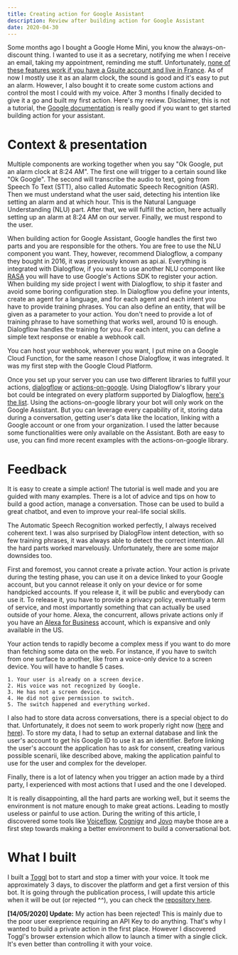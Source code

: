 ```yaml
---
title: Creating action for Google Assistant
description: Review after building action for Google Assistant
date: 2020-04-30
---
```


Some months ago I bought a Google Home Mini, you know the always-on-discount thing. I wanted to use it as a secretary, notifying me when I receive an email, taking my appointment, reminding me stuff. Unfortunately, [none of these features work if you have a Gsuite account and live in France](https://support.google.com/googlenest/answer/7571892?co=GENIE.Platform%3DDesktop&hl=en). As of now I mostly use it as an alarm clock, the sound is good and it's easy to put an alarm.
However, I also bought it to create some custom actions and control the most I could with my voice. After 3 months I finally decided to give it a go and built my first action. Here's my review. Disclaimer, this is not a tutorial, the [Google documentation](https://developers.google.com/assistant/conversational/overview) is really good if you want to get started building action for your assistant.

# Context & presentation

Multiple components are working together when you say "Ok Google, put an alarm clock at 8:24 AM".
The first one will trigger to a certain sound like "Ok Google".
The second will transcribe the audio to text, going from Speech To Text (STT), also called Automatic Speech Recognition (ASR).
Then we must understand what the user said, detecting his intention like setting an alarm and at which hour. This is the Natural Language Understanding (NLU) part.
After that, we will fulfill the action, here actually setting up an alarm at 8:24 AM on our server.
Finally, we must respond to the user.

When building action for Google Assistant, Google handles the first two parts and you are responsible for the others.
You are free to use the NLU component you want. They, however, recommend Dialogflow, a company they bought in 2016, it was previously known as api.ai.
Everything is integrated with Dialogflow, if you want to use another NLU component like [RASA](https://rasa.com/) you will have to use Google's Actions SDK to register your action. When building my side project I went with Dialogflow, to ship it faster and avoid some boring configuration step.
In Dialogflow you define your intents, create an agent for a language, and for each agent and each intent you have to provide training phrases. You can also define an entity, that will be given as a parameter to your action. You don't need to provide a lot of training phrase to have something that works well, around 10 is enough. Dialogflow handles the training for you.
For each intent, you can define a simple text response or enable a webhook call.

You can host your webhook, wherever you want, I put mine on a Google Cloud Function, for the same reason I chose Dialogflow, it was integrated. It was my first step with the Google Cloud Platform.

Once you set up your server you can use two different libraries to fulfill your actions, [dialogflow](https://github.com/googleapis/nodejs-dialogflow#readme) or [actions-on-google](https://github.com/actions-on-google/actions-on-google-nodejs#readme). Using Dialogflow's library your bot could be integrated on every platform supported by Dialogflow, [here's the list](https://cloud.google.com/dialogflow/docs/integrations?hl=en). Using the actions-on-google library your bot will only work on the Google Assistant. But you can leverage every capability of it, storing data during a conversation, getting  user's data like the location, linking with a Google account or one from your organization. I used the latter because some functionalities were only available on the Assistant. Both are easy to use, you can find more recent examples with the actions-on-google library.

# Feedback

It is easy to create a simple action! The tutorial is well made and you are guided with many examples. There is a lot of advice and tips on how to build a good action, manage a conversation. Those can be used to build a great chatbot, and even to improve your real-life social skills.

The Automatic Speech Recognition worked perfectly, I always received coherent text. I was also surprised by DialogFlow intent detection, with so few training phrases, it was always able to detect the correct intention. All the hard parts worked marvelously. Unfortunately, there are some major downsides too.

First and foremost, you cannot create a private action. Your action is private during the testing phase, you can use it on a device linked to your Google account, but you cannot release it only on your device or for some handpicked accounts. If you release it, it will be public and everybody can use it. To release it, you have to provide a privacy policy, eventually a term of service, and most importantly something that can actually be used outside of your home. Alexa, the concurrent, allows private actions only if you have an [Alexa for Business](https://developer.amazon.com/en-US/docs/alexa/alexa-for-business/understand-alexa-for-business.html) account, which is expansive and only available in the US.     

Your action tends to rapidly become a complex mess if you want to do more than fetching some data on the web.
For instance, if you have to switch from one surface to another, like from a voice-only device to a screen device. You will have to handle 5 cases.

    1. Your user is already on a screen device.
    2. His voice was not recognized by Google.
    3. He has not a screen device.
    4. He did not give permission to switch.
    5. The switch happened and everything worked.

I also had to store data across conversations, there is a special object to do that. Unfortunately, it does not seem to work properly right now ([here](https://github.com/actions-on-google/actions-on-google-nodejs/issues/375) and [here](https://github.com/actions-on-google/actions-on-google-nodejs/issues/372)). To store my data, I had to setup an external database and link the user's account to get his Google ID to use it as an identifier. Before linking the user's account the application has to ask for consent, creating various possible scenarii, like described above, making the application painful to use for the user and complex for the developer.

Finally, there is a lot of latency when you trigger an action made by a third party, I experienced with most actions that I used and the one I developed.

It is really disappointing, all the hard parts are working well, but it seems the environment is not mature enough to make great actions. Leading to mostly useless or painful to use action. During the writing of this article, I discovered some tools like [Voiceflow](https://www.voiceflow.com/), [Cognigy](https://cognigy.com/) and [Jovo](https://www.jovo.tech/) maybe those are a first step towards making a better environment to build a conversational bot.

# What I built

I built a [Toggl](https://toggl.com/) bot to start and stop a timer with your voice. It took me approximately 3 days, to discover the platform and get a first version of this bot. It is going through the publication process, I will update this article when it will be out (or rejected ^^), you can check the [repository here](https://github.com/Piwit/togglgo).

__[14/05/2020] Update:__ My action has been rejected! This is mainly due to the poor user exeprience requiring an API Key to do anything. That's why I wanted to build a private action in the first place. However I discovered Toggl's browser extension which allow to launch a timer with a single click. It's even better than controlling it with your voice.      
